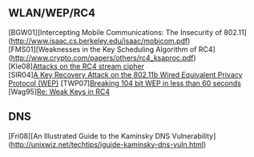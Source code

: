 ## WLAN/WEP/RC4
[BGW01][Intercepting Mobile Communications: The Insecurity of 802.11] (http://www.isaac.cs.berkeley.edu/isaac/mobicom.pdf)  
[FMS01][Weaknesses in the Key Scheduling Algorithm of RC4] (http://www.crypto.com/papers/others/rc4_ksaproc.pdf)  
[Kle08][Attacks on the RC4 stream cipher](https://cage.ugent.be/~klein/RC4/RC4-en.ps)  
[SIR04][A Key Recovery Attack on the 802.11b Wired Equivalent Privacy Protocol (WEP)](http://www.cs.umd.edu/~waa/414-F11/p319-stubblefield.pdf)
[TWP07][Breaking 104 bit WEP in less than 60 seconds](https://eprint.iacr.org/2007/120.pdf)
[Wag95][Re: Weak Keys in RC4](http://www.cs.berkeley.edu/~daw/my-posts/my-rc4-weak-keys)
## DNS
[Fri08][An Illustrated Guide to the Kaminsky DNS Vulnerability] (http://unixwiz.net/techtips/iguide-kaminsky-dns-vuln.html)  

